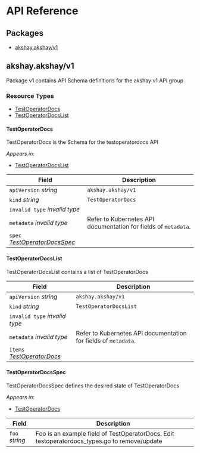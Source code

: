 # API Reference

## Packages
- [akshay.akshay/v1](#akshayakshayv1)


## akshay.akshay/v1

Package v1 contains API Schema definitions for the akshay v1 API group

### Resource Types
- [TestOperatorDocs](#testoperatordocs)
- [TestOperatorDocsList](#testoperatordocslist)



#### TestOperatorDocs



TestOperatorDocs is the Schema for the testoperatordocs API

_Appears in:_
- [TestOperatorDocsList](#testoperatordocslist)

| Field | Description |
| --- | --- |
| `apiVersion` _string_ | `akshay.akshay/v1`
| `kind` _string_ | `TestOperatorDocs`
| `invalid type` _invalid type_ |  |
| `metadata` _invalid type_ | Refer to Kubernetes API documentation for fields of `metadata`. |
| `spec` _[TestOperatorDocsSpec](#testoperatordocsspec)_ |  |


#### TestOperatorDocsList



TestOperatorDocsList contains a list of TestOperatorDocs



| Field | Description |
| --- | --- |
| `apiVersion` _string_ | `akshay.akshay/v1`
| `kind` _string_ | `TestOperatorDocsList`
| `invalid type` _invalid type_ |  |
| `metadata` _invalid type_ | Refer to Kubernetes API documentation for fields of `metadata`. |
| `items` _[TestOperatorDocs](#testoperatordocs)_ |  |


#### TestOperatorDocsSpec



TestOperatorDocsSpec defines the desired state of TestOperatorDocs

_Appears in:_
- [TestOperatorDocs](#testoperatordocs)

| Field | Description |
| --- | --- |
| `foo` _string_ | Foo is an example field of TestOperatorDocs. Edit testoperatordocs_types.go to remove/update |




